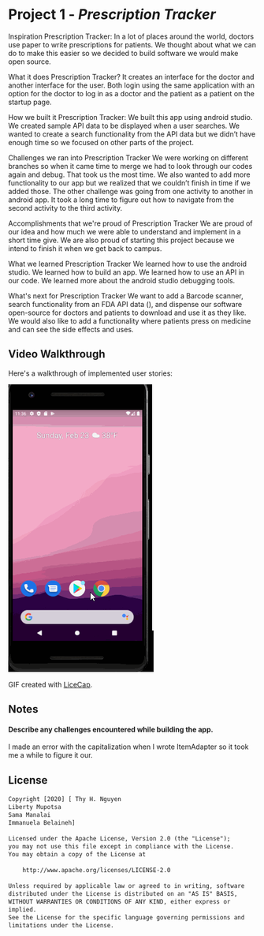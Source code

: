 # Project 1 - *Prescription Tracker*

Inspiration Prescription Tracker:
In a lot of places around the world, doctors use paper to write prescriptions for patients. We thought about what we can do to make this easier so we decided to build software we would make open source.

What it does Prescription Tracker?
It creates an interface for the doctor and another interface for the user. Both login using the same application with an option for the doctor to log in as a doctor and the patient as a patient on the startup page.

How we built it Prescription Tracker:
We built this app using android studio. We created sample API data to be displayed when a user searches. We wanted to create a search functionality from the API data but we didn’t have enough time so we focused on other parts of the project.

Challenges we ran into Prescription Tracker
We were working on different branches so when it came time to merge we had to look through our codes again and debug. That took us the most time. We also wanted to add more functionality to our app but we realized that we couldn’t finish in time if we added those. The other challenge was going from one activity to another in android app. It took a long time to figure out how to navigate from the second activity to the third activity.

Accomplishments that we're proud of Prescription Tracker
We are proud of our idea and how much we were able to understand and implement in a short time give. We are also proud of starting this project because we intend to finish it when we get back to campus.

What we learned Prescription Tracker
We learned how to use the android studio. We learned how to build an app. We learned how to use an API in our code. We learned more about the android studio debugging tools.

What's next for Prescription Tracker
We want to add a Barcode scanner, search functionality from an FDA API data (), and dispense our software open-source for doctors and patients to download and use it as they like. We would also like to add a functionality where patients press on medicine and can see the side effects and uses.

## Video Walkthrough

Here's a walkthrough of implemented user stories:

<img src='Prescription_Tracker.gif' title='Video Walkthrough' width='' alt='Video Walkthrough' />

GIF created with [LiceCap](http://www.cockos.com/licecap/).

## Notes

#### Describe any challenges encountered while building the app.

I made an error with the capitalization when I wrote ItemAdapter so it took me a while to figure it our. 

## License

    Copyright [2020] [ Thy H. Nguyen
    Liberty Mupotsa
    Sama Manalai
    Immanuela Belaineh]

    Licensed under the Apache License, Version 2.0 (the "License");
    you may not use this file except in compliance with the License.
    You may obtain a copy of the License at

        http://www.apache.org/licenses/LICENSE-2.0

    Unless required by applicable law or agreed to in writing, software
    distributed under the License is distributed on an "AS IS" BASIS,
    WITHOUT WARRANTIES OR CONDITIONS OF ANY KIND, either express or implied.
    See the License for the specific language governing permissions and
    limitations under the License.
